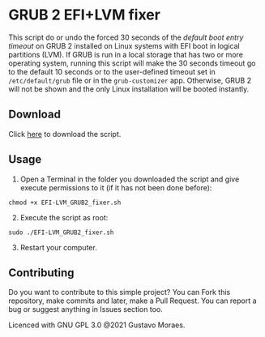 # GRUB 2 EFI+LVM fixer

This script do or undo the forced 30 seconds of the _default boot entry timeout_ on GRUB 2 installed on Linux systems with EFI boot in logical partitions (LVM). If GRUB is run in a local storage that has two or more operating system, running this script will make the 30 seconds timeout go to the default 10 seconds or to the user-defined timeout set in `/etc/default/grub` file or in the `grub-customizer` app. Otherwise, GRUB 2 will not be shown and the only Linux installation will be booted instantly.

## Download

Click [here]() to download the script.

## Usage

1. Open a Terminal in the folder you downloaded the script and give execute permissions to it (if it has not been done before):

```
chmod +x EFI-LVM_GRUB2_fixer.sh
```

2. Execute the script as root:

```
sudo ./EFI-LVM_GRUB2_fixer.sh
```

3. Restart your computer.

## Contributing

Do you want to contribute to this simple project? You can Fork this repository, make commits and later, make a Pull Request. You can report a bug or suggest anything in Issues section too.

Licenced with GNU GPL 3.0 @2021 Gustavo Moraes.
